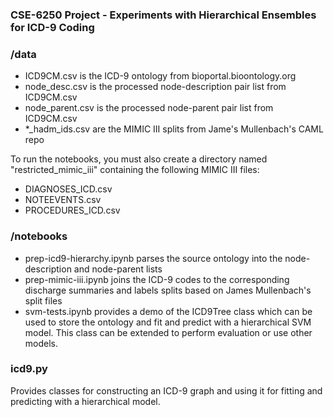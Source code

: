 ### CSE-6250 Project - Experiments with Hierarchical Ensembles for ICD-9 Coding

### /data

- ICD9CM.csv is the ICD-9 ontology from bioportal.bioontology.org
- node_desc.csv is the processed node-description pair list from ICD9CM.csv
- node_parent.csv is the processed node-parent pair list from ICD9CM.csv
- *_hadm_ids.csv are the MIMIC III splits from Jame's Mullenbach's CAML repo

To run the notebooks, you must also create a directory named
"restricted_mimic_iii" containing the following MIMIC III files:

- DIAGNOSES_ICD.csv
- NOTEEVENTS.csv
- PROCEDURES_ICD.csv

### /notebooks

- prep-icd9-hierarchy.ipynb parses the source ontology into the node-description
and node-parent lists
- prep-mimic-iii.ipynb joins the ICD-9 codes to the corresponding discharge
summaries and labels splits based on James Mullenbach's split files
- svm-tests.ipynb provides a demo of the ICD9Tree class which can be used to
store the ontology and fit and predict with a hierarchical SVM model. This class
can be extended to perform evaluation or use other models.

### icd9.py

Provides classes for constructing an ICD-9 graph and using it for fitting and
predicting with a hierarchical model. 
